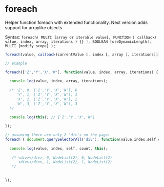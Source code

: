 # foreach
Helper function foreach with extended functionality.
Next version adds support for arraylike objects

Syntax: `foreach( MULTI [array or iterable value], FUNCTION [ callback( value, index, array, iterations ) {} ], BOOLEAN [useDynamicLength], MULTI [modify_scope] );`

```javascript
foreach(value, callback(currentValue [, index [, array [, iterations]]])[, dynamiclength][, thisArg]);

// example

foreach(['Z','Y','X','W'], function(value, index, array, iterations) {
  
  console.log(value, index, array, iterations); 
  
  /* 'Z', 0, ['Z','Y','X','W'], 0
     'Y', 1, ['Z','Y','X','W'], 1
     'X', 2, ['Z','Y','X','W'], 2
     'W', 3, ['Z','Y','X','W'], 3
  */
  
  console.log(this); // ['Z','Y','X','W']

});

// assuming there are only 2 'div's on the page:
foreach ( document.querySelectorAll('div'), function(value,index,self,count) {
		
  console.log(value, index, self, count, this);
      
   /* <div></div>, 0, NodeList(2), 0, NodeList(2)
      <div></div>, 1, NodeList(2), 1, NodeList(2)
   */
    
		
});


```
